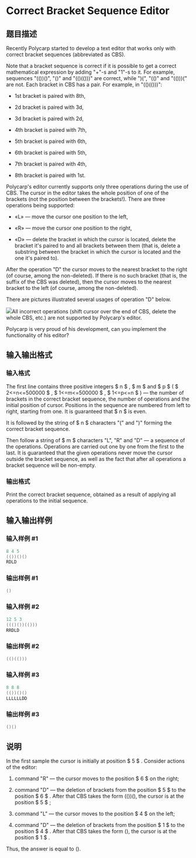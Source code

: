# Correct Bracket Sequence Editor

## 题目描述

Recently Polycarp started to develop a text editor that works only with correct bracket sequences (abbreviated as CBS).

Note that a bracket sequence is correct if it is possible to get a correct mathematical expression by adding "+"-s and "1"-s to it. For example, sequences "(())()", "()" and "(()(()))" are correct, while ")(", "(()" and "(()))(" are not. Each bracket in CBS has a pair. For example, in "(()(()))":

- 1st bracket is paired with 8th,

- 2d bracket is paired with 3d,

- 3d bracket is paired with 2d,

- 4th bracket is paired with 7th,

- 5th bracket is paired with 6th,

- 6th bracket is paired with 5th,

- 7th bracket is paired with 4th,

- 8th bracket is paired with 1st.

Polycarp's editor currently supports only three operations during the use of CBS. The cursor in the editor takes the whole position of one of the brackets (not the position between the brackets!). There are three operations being supported:

- «L» — move the cursor one position to the left,

- «R» — move the cursor one position to the right,

- «D» — delete the bracket in which the cursor is located, delete the bracket it's paired to and all brackets between them (that is, delete a substring between the bracket in which the cursor is located and the one it's paired to).

After the operation "D" the cursor moves to the nearest bracket to the right (of course, among the non-deleted). If there is no such bracket (that is, the suffix of the CBS was deleted), then the cursor moves to the nearest bracket to the left (of course, among the non-deleted).

There are pictures illustrated several usages of operation "D" below.

![](https://cdn.luogu.com.cn/upload/vjudge_pic/CF670E/08b0f9032003921a97680a954e716fd13a3de759.png)All incorrect operations (shift cursor over the end of CBS, delete the whole CBS, etc.) are not supported by Polycarp's editor.

Polycarp is very proud of his development, can you implement the functionality of his editor?

## 输入输出格式

### 输入格式

The first line contains three positive integers $ n $ , $ m $ and $ p $ ( $ 2<=n<=500000 $ , $ 1<=m<=500000 $ , $ 1<=p<=n $ ) — the number of brackets in the correct bracket sequence, the number of operations and the initial position of cursor. Positions in the sequence are numbered from left to right, starting from one. It is guaranteed that $ n $ is even.

It is followed by the string of $ n $ characters "(" and ")" forming the correct bracket sequence.

Then follow a string of $ m $ characters "L", "R" and "D" — a sequence of the operations. Operations are carried out one by one from the first to the last. It is guaranteed that the given operations never move the cursor outside the bracket sequence, as well as the fact that after all operations a bracket sequence will be non-empty.

### 输出格式

Print the correct bracket sequence, obtained as a result of applying all operations to the initial sequence.

## 输入输出样例

### 输入样例 #1

```cpp
8 4 5
(())()()
RDLD

```
### 输出样例 #1

```cpp
()

```
### 输入样例 #2

```cpp
12 5 3
((()())(()))
RRDLD

```
### 输出样例 #2

```cpp
(()(()))

```
### 输入样例 #3

```cpp
8 8 8
(())()()
LLLLLLDD

```
### 输出样例 #3

```cpp
()()

```
## 说明

In the first sample the cursor is initially at position $ 5 $ . Consider actions of the editor:

1. command "R" — the cursor moves to the position $ 6 $ on the right;

2. command "D" — the deletion of brackets from the position $ 5 $ to the position $ 6 $ . After that CBS takes the form (())(), the cursor is at the position $ 5 $ ;

3. command "L" — the cursor moves to the position $ 4 $ on the left;

4. command "D" — the deletion of brackets from the position $ 1 $ to the position $ 4 $ . After that CBS takes the form (), the cursor is at the position $ 1 $ .

Thus, the answer is equal to ().


